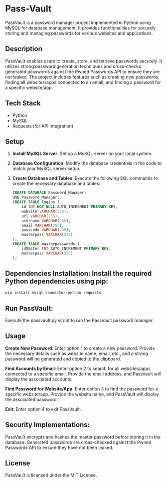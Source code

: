 # Pass-Vault

PassVault is a password manager project implemented in Python using MySQL for database management. It provides functionalities for securely storing and managing passwords for various websites and applications.

## Description

PassVault enables users to create, store, and retrieve passwords securely. It utilizes strong password generation techniques and cross-checks generated passwords against the Pwned Passwords API to ensure they are not leaked. The project includes features such as creating new passwords, finding all websites/apps connected to an email, and finding a password for a specific website/app.

## Tech Stack

- Python
- MySQL
- Requests (for API integration)

## Setup

1. **Install MySQL Server**: Set up a MySQL server on your local system.

2. **Database Configuration**: Modify the database credentials in the code to match your MySQL server setup.

3. **Create Database and Tables**: Execute the following SQL commands to create the necessary database and tables:

   ```sql
   CREATE DATABASE Password_Manager;
   USE Password_Manager;
   CREATE TABLE logins (
       id INT NOT NULL AUTO_INCREMENT PRIMARY KEY,
       website VARCHAR(255),
       url VARCHAR(255),
       username VARCHAR(255),
       email VARCHAR(255),
       passcode VARCHAR(255),
       masterpass VARCHAR(255)
   );
   CREATE TABLE masterpasswords (
       idMaster INT AUTO_INCREMENT PRIMARY KEY,
       masterpass VARCHAR(255)
   );

## Dependencies Installation: Install the required Python dependencies using pip:

```bash
pip install mysql-connector-python requests
```

## Run PassVault: 

Execute the passvault.py script to run the PassVault password manager.

## Usage

**Create New Password**: 
Enter option 1 to create a new password. Provide the necessary details such as website name, email, etc., and a strong password will be generated and copied to the clipboard.

**Find Accounts by Email**: 
Enter option 2 to search for all websites/apps connected to a specific email. Provide the email address, and PassVault will display the associated accounts.

**Find Password for Website/App**: 
Enter option 3 to find the password for a specific website/app. Provide the website name, and PassVault will display the associated password.

**Exit**: 
Enter option 4 to exit PassVault.

## Security Implementations:

PassVault encrypts and hashes the master password before storing it in the database.
Generated passwords are cross-checked against the Pwned Passwords API to ensure they have not been leaked.

## License
PassVault is licensed under the MIT License.
